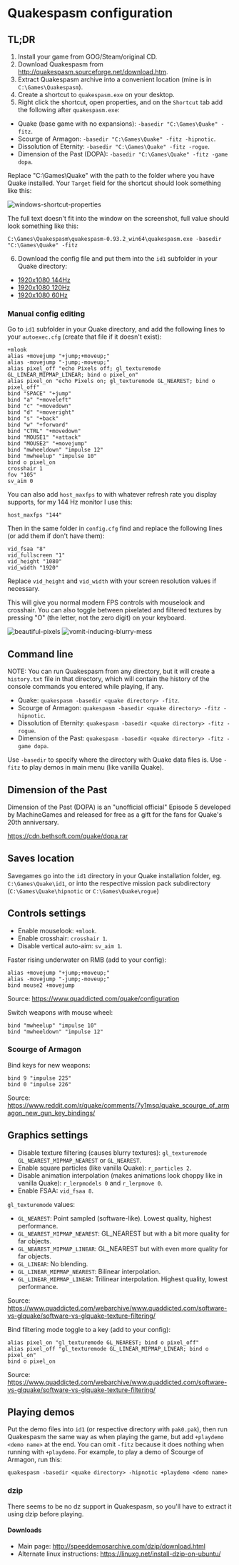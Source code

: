 # Quakespasm configuration

## TL;DR

1. Install your game from GOG/Steam/original CD.
2. Download Quakespasm from http://quakespasm.sourceforge.net/download.htm.
3. Extract Quakespasm archive into a convenient location (mine is in `C:\Games\Quakespasm`).
4. Create a shortcut to `quakespasm.exe` on your desktop.
5. Right click the shortcut, open properties, and on the `Shortcut` tab add the following after `quakespasm.exe`:
* Quake (base game with no expansions): `-basedir "C:\Games\Quake" -fitz`.
* Scourge of Armagon: `-basedir "C:\Games\Quake" -fitz -hipnotic`.
* Dissolution of Eternity: `-basedir "C:\Games\Quake" -fitz -rogue`.
* Dimension of the Past (DOPA): `-basedir "C:\Games\Quake" -fitz -game dopa`.

Replace "C:\Games\Quake" with the path to the folder where you have Quake installed. Your `Target` field for the shortcut should look something like this:

![windows-shortcut-properties](screenshots/windows/shortcut-properties.png)

The full text doesn't fit into the window on the screenshot, full value should look something like this:

```C:\Games\Quakespasm\quakespasm-0.93.2_win64\quakespasm.exe -basedir "C:\Games\Quake" -fitz```

6. Download the config file and put them into the `id1` subfolder in your Quake directory:

* [1920x1080 144Hz](configs/quake/144hz/quake-144hz.zip)
* [1920x1080 120Hz](configs/quake/120hz/quake-120hz.zip)
* [1920x1080 60Hz](configs/quake/144hz/quake-60hz.zip)

### Manual config editing

Go to `id1` subfolder in your Quake directory, and add the following lines to your `autoexec.cfg` (create that file if it doesn't exist):

```
+mlook
alias +movejump "+jump;+moveup;"
alias -movejump "-jump;-moveup;"
alias pixel_off "echo Pixels off; gl_texturemode GL_LINEAR_MIPMAP_LINEAR; bind o pixel_on"
alias pixel_on "echo Pixels on; gl_texturemode GL_NEAREST; bind o pixel_off"
bind "SPACE" "+jump"
bind "a" "+moveleft"
bind "c" "+movedown"
bind "d" "+moveright"
bind "s" "+back"
bind "w" "+forward"
bind "CTRL" "+movedown"
bind "MOUSE1" "+attack"
bind "MOUSE2" "+movejump"
bind "mwheeldown" "impulse 12"
bind "mwheelup" "impulse 10"
bind o pixel_on
crosshair 1
fov "105"
sv_aim 0
```

You can also add `host_maxfps` to with whatever refresh rate you display supports, for my 144 Hz monitor I use this:

`host_maxfps "144"`

Then in the same folder in `config.cfg` find and replace the following lines (or add them if don't have them):

```
vid_fsaa "8"
vid_fullscreen "1"
vid_height "1080"
vid_width "1920"
```

Replace `vid_height` and `vid_width` with your screen resolution values if necessary.

This will give you normal modern FPS controls with mouselook and crosshair. You can also toggle between pixelated and filtered textures by pressing "O" (the letter, not the zero digit) on your keyboard.

![beautiful-pixels](screenshots/filtering-beautiful-pixels.png)
![vomit-inducing-blurry-mess](screenshots/filtering-vomit-inducing-blurry-mess.png)

## Command line

NOTE: You can run Quakespasm from any directory, but it will create a `history.txt` file in that directory, which will contain the history of the console commands you entered while playing, if any.

- Quake: `quakespasm -basedir <quake directory> -fitz`.
- Scourge of Armagon: `quakespasm -basedir <quake directory> -fitz -hipnotic`.
- Dissolution of Eternity: `quakespasm -basedir <quake directory> -fitz -rogue`.
- Dimension of the Past: `quakespasm -basedir <quake directory> -fitz -game dopa`.

Use `-basedir` to specify where the directory with Quake data files is.
Use `-fitz` to play demos in main menu (like vanilla Quake).

## Dimension of the Past

Dimension of the Past (DOPA) is an "unofficial official" Episode 5 developed by MachineGames and released for free as a gift for the fans for Quake's 20th anniversary.

https://cdn.bethsoft.com/quake/dopa.rar

## Saves location

Savegames go into the `id1` directory in your Quake installation folder, eg. `C:\Games\Quake\id1`, or into the respective mission pack subdirectory (`C:\Games\Quake\hipnotic` or `C:\Games\Quake\rogue`)

## Controls settings

- Enable mouselook: `+mlook`.
- Enable crosshair: `crosshair 1`.
- Disable vertical auto-aim: `sv_aim 1`.

Faster rising underwater on RMB (add to your config):

    alias +movejump "+jump;+moveup;"
    alias -movejump "-jump;-moveup;"
    bind mouse2 +movejump

Source: https://www.quaddicted.com/quake/configuration

Switch weapons with mouse wheel:

    bind "mwheelup" "impulse 10"
    bind "mwheeldown" "impulse 12"

### Scourge of Armagon

Bind keys for new weapons:

    bind 9 "impulse 225"
    bind 0 "impulse 226"

Source: https://www.reddit.com/r/quake/comments/7y1msq/quake_scourge_of_armagon_new_gun_key_bindings/

## Graphics settings

- Disable texture filtering (causes blurry textures): `gl_texturemode GL_NEAREST_MIPMAP_NEAREST` or `GL_NEAREST`.
- Enable square particles (like vanilla Quake): `r_particles 2`.
- Disable animation interpolation (makes animations look choppy like in vanilla Quake): `r_lerpmodels 0` and `r_lerpmove 0`.
- Enable FSAA: `vid_fsaa 8`.

`gl_texturemode` values:
- `GL_NEAREST`: Point sampled (software-like). Lowest quality, highest performance.
- `GL_NEAREST_MIPMAP_NEAREST`: GL_NEAREST but with a bit more quality for far objects.
- `GL_NEAREST_MIPMAP_LINEAR`: GL_NEAREST but with even more quality for far objects.
- `GL_LINEAR`: No blending.
- `GL_LINEAR_MIPMAP_NEAREST`: Bilinear interpolation.
- `GL_LINEAR_MIPMAP_LINEAR`: Trilinear interpolation. Highest quality, lowest performance.

Source: https://www.quaddicted.com/webarchive/www.quaddicted.com/software-vs-glquake/software-vs-glquake-texture-filtering/

Bind filtering mode toggle to a key (add to your config):

    alias pixel_on "gl_texturemode GL_NEAREST; bind o pixel_off"
    alias pixel_off "gl_texturemode GL_LINEAR_MIPMAP_LINEAR; bind o pixel_on"
    bind o pixel_on

Source: https://www.quaddicted.com/webarchive/www.quaddicted.com/software-vs-glquake/software-vs-glquake-texture-filtering/

## Playing demos

Put the demo files into `id1` (or respective directory with `pak0.pak`), then
run Quakespasm the same way as when playing the game, but add
`+playdemo <demo name>` at the end. You can omit `-fitz` because it does nothing
when running with `+playdemo`.
For example, to play a demo of Scourge of Armagon, run this:

`quakespasm -basedir <quake directory> -hipnotic +playdemo <demo name>`

### dzip

There seems to be no dz support in Quakespasm, so you'll have to extract it using dzip before playing.

#### Downloads

* Main page: http://speeddemosarchive.com/dzip/download.html
* Alternate linux instructions: https://linuxg.net/install-dzip-on-ubuntu/
